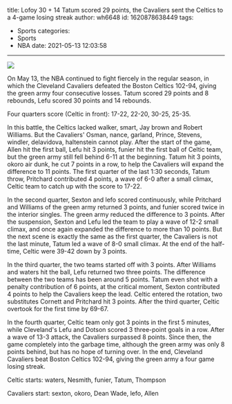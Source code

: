 title: Lofoy 30 + 14 Tatum scored 29 points, the Cavaliers sent the Celtics to a 4-game losing streak
author: wh6648
id: 1620878638449
tags: 
- Sports
categories: 
- Sports
- NBA
date: 2021-05-13 12:03:58
---
![](https://p1.itc.cn/q_70/images01/20210513/c070b872c2e441549fa00cba5b398b1e.jpeg)


On May 13, the NBA continued to fight fiercely in the regular season, in which the Cleveland Cavaliers defeated the Boston Celtics 102-94, giving the green army four consecutive losses. Tatum scored 29 points and 8 rebounds, Lefu scored 30 points and 14 rebounds.

Four quarters score (Celtic in front): 17-22, 22-20, 30-25, 25-35.

In this battle, the Celtics lacked walker, smart, Jay brown and Robert Williams. But the Cavaliers' Osman, nance, garland, Prince, Stevens, windler, delavidova, haltenstein cannot play. After the start of the game, Allen hit the first ball, Lefu hit 3 points, funier hit the first ball of Celtic team, but the green army still fell behind 6-11 at the beginning. Tatum hit 3 points, okoro air dunk, he cut 7 points in a row, to help the Cavaliers will expand the difference to 11 points. The first quarter of the last 1:30 seconds, Tatum throw, Pritchard contributed 4 points, a wave of 6-0 after a small climax, Celtic team to catch up with the score to 17-22.

In the second quarter, Sexton and lefo scored continuously, while Pritchard and Williams of the green army returned 3 points, and funier scored twice in the interior singles. The green army reduced the difference to 3 points. After the suspension, Sexton and Lefu led the team to play a wave of 12-2 small climax, and once again expanded the difference to more than 10 points. But the next scene is exactly the same as the first quarter, the Cavaliers is not the last minute, Tatum led a wave of 8-0 small climax. At the end of the half-time, Celtic were 39-42 down by 3 points.

In the third quarter, the two teams started off with 3 points. After Williams and waters hit the ball, Lefu returned two three points. The difference between the two teams has been around 5 points. Tatum even shot with a penalty contribution of 6 points, at the critical moment, Sexton contributed 4 points to help the Cavaliers keep the lead. Celtic entered the rotation, two substitutes Cornett and Pritchard hit 3 points. After the third quarter, Celtic overtook for the first time by 69-67.

In the fourth quarter, Celtic team only got 3 points in the first 5 minutes, while Cleveland's Lefu and Dotson scored 3 three-point goals in a row. After a wave of 13-3 attack, the Cavaliers surpassed 8 points. Since then, the game completely into the garbage time, although the green army was only 8 points behind, but has no hope of turning over. In the end, Cleveland Cavaliers beat Boston Celtics 102-94, giving the green army a four game losing streak.

Celtic starts: waters, Nesmith, funier, Tatum, Thompson

Cavaliers start: sexton, okoro, Dean Wade, lefo, Allen

